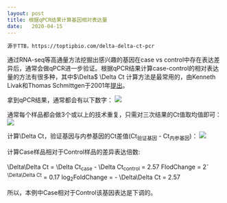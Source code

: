 ```yaml
---
layout: post
title: 根据qPCR结果计算基因相对表达量
date:   2020-04-15
---
```


```
源于TTB，https://toptipbio.com/delta-delta-ct-pcr
```

通过RNA-seq等高通量方法挖掘出感兴趣的基因在case vs control中存在表达差异后，通常会做qPCR进一步验证。根据qPCR结果计算case-control的相对表达量的方法有很多种，其中\$\Delta\$ \Delta Ct 计算方法是最常用的，由Kenneth Livak和Thomas Schmittgen于2001年[提出](https://doi.org/10.1006/meth.2001.1262)。

拿到qPCR结果，通常都会有以下数字：
![]({{site.baseurl}}/images/qpcr_1_20200415.png)

通常每个样品都会做3个或以上的技术重复，只需对三次结果的Ct值取均值即可：
![]({{site.baseurl}}/images/qpcr_2_20200415.png)

计算\Delta Ct，验证基因与内参基因的Ct差值(Ct<sub>验证基因</sub> - Ct<sub>内参基因</sub>)：
![]({{site.baseurl}}/images/qpcr_3_20200415.png)

计算Case样品相对于Control样品的差异表达倍数:

\Delta\Delta Ct = \Delta Ct<sub>case</sub> - \Delta Ct<sub>control</sub> = 2.57
FlodChange = 2<sup>-\Delta\Delta Ct</sup> = 0.17
log<sub>2</sub>FoldChange = - \Delta\Delta Ct = 2.57

所以，本例中Case相对于Control该基因表达是下调的。
